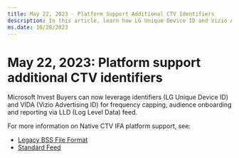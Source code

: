 ```yaml
---
title: May 22, 2023 - Platform Support Additional CTV Identifiers
description: In this article, learn how LG Unique Device ID and Vizio Advertising ID can be utilized for frequency capping, audience onboarding, and reporting purposes.
ms.date: 10/28/2023
---
```


# May 22, 2023: Platform support additional CTV identifiers

Microsoft Invest Buyers can now leverage identifiers (LG Unique Device ID) and VIDA (Vizio Advertising ID) for frequency capping, audience onboarding and reporting via LLD (Log Level Data) feed.

For more information on Native CTV IFA platform support, see:

- [Legacy BSS File Format](../digital-platform-api/legacy-bss-file-format.md)
- [Standard Feed](../log-level-data/standard-feed.md)
